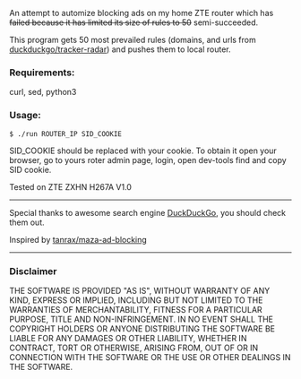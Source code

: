 An attempt to automize blocking ads on my home ZTE router which has ~~failed because it has limited its size of rules to 50~~ semi-succeeded.

This program gets 50 most prevailed rules (domains, and urls from [duckduckgo/tracker-radar](https://github.com/duckduckgo/tracker-radar)) and pushes them to local router.

### Requirements:

curl, sed, python3

### Usage:

```
$ ./run ROUTER_IP SID_COOKIE
```

SID_COOKIE should be replaced with your cookie. To obtain it open your browser, go to yours roter admin page, login, open dev-tools find and copy SID cookie.

Tested on ZTE ZXHN H267A V1.0

---

Special thanks to awesome search engine [DuckDuckGo](duckduckgo.com), you should check them out.

Inspired by [tanrax/maza-ad-blocking](https://github.com/tanrax/maza-ad-blocking)

---

### Disclaimer

THE SOFTWARE IS PROVIDED "AS IS", WITHOUT WARRANTY OF ANY KIND, EXPRESS OR IMPLIED, INCLUDING BUT NOT LIMITED TO THE WARRANTIES OF MERCHANTABILITY, FITNESS FOR A PARTICULAR PURPOSE, TITLE AND NON-INFRINGEMENT. IN NO EVENT SHALL THE COPYRIGHT HOLDERS OR ANYONE DISTRIBUTING THE SOFTWARE BE LIABLE FOR ANY DAMAGES OR OTHER LIABILITY, WHETHER IN CONTRACT, TORT OR OTHERWISE, ARISING FROM, OUT OF OR IN CONNECTION WITH THE SOFTWARE OR THE USE OR OTHER DEALINGS IN THE SOFTWARE.
